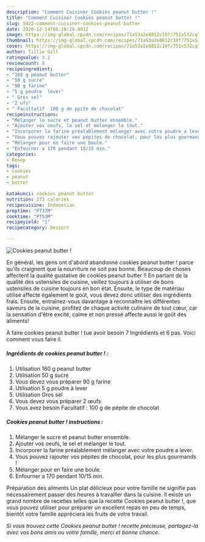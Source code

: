```yaml
---
description: "Comment Cuisiner Cookies peanut butter !"
title: "Comment Cuisiner Cookies peanut butter !"
slug: 5422-comment-cuisiner-cookies-peanut-butter
date: 2020-12-14T06:16:28.091Z
image: https://img-global.cpcdn.com/recipes/71a53a2e8812c10f/751x532cq70/cookies-peanut-butter-photo-principale-de-la-recette.jpg
thumbnail: https://img-global.cpcdn.com/recipes/71a53a2e8812c10f/751x532cq70/cookies-peanut-butter-photo-principale-de-la-recette.jpg
cover: https://img-global.cpcdn.com/recipes/71a53a2e8812c10f/751x532cq70/cookies-peanut-butter-photo-principale-de-la-recette.jpg
author: Tillie Gill
ratingvalue: 3.2
reviewcount: 8
recipeingredient:
- "160 g peanut butter"
- "50 g sucre"
- "90 g farine"
- "5 g poudre  lever"
- " Gros sel"
- "2 ufs"
- " Facultatif  100 g de ppite de chocolat"
recipeinstructions:
- "Mélanger le sucre et peanut butter ensemble."
- "Ajouter vos oeufs, le sel et mélanger le tout."
- "Incorporer la farine préalablement mélanger avec votre poudre a lever."
- "Vous pouvez rajouter vos pépites de chocolat, pour les plus gourmands !"
- "Mélanger pour en faire une boule."
- "Enfourner a 170 pendant 10/15 min."
categories:
- Resep
tags:
- cookies
- peanut
- butter

katakunci: cookies peanut butter 
nutrition: 273 calories
recipecuisine: Indonesian
preptime: "PT37M"
cooktime: "PT53M"
recipeyield: "1"
recipecategory: Dessert

---
```



![Cookies peanut butter !](https://img-global.cpcdn.com/recipes/71a53a2e8812c10f/751x532cq70/cookies-peanut-butter-photo-principale-de-la-recette.jpg)

En général, les gens ont d'abord abandonné cookies peanut butter ! parce qu'ils craignent que la nourriture ne soit pas bonne. Beaucoup de choses affectent la qualité gustative de cookies peanut butter !! En partant de la qualité des ustensiles de cuisine, veillez toujours à utiliser de bons ustensiles de cuisine toujours en bon état. Ensuite, le type de matériau utilisé affecte également le goût, vous devez donc utiliser des ingrédients frais. Ensuite, entraînez-vous davantage à reconnaître les différentes saveurs de la cuisine, profitez de chaque activité culinaire de tout cœur, car la sensation d'être excité, calme et non pressé affecte aussi le goût des aliments!

<!--inarticleads1-->

À faire cookies peanut butter ! tue avoir besoin 7 Ingrédients et 6 pas. Voici comment vous faire il.

##### Ingrédients de cookies peanut butter ! :

1. Utilisation 160 g peanut butter
1. Utilisation 50 g sucre
1. Vous devez vous préparer 90 g farine
1. Utilisation 5 g poudre à lever
1. Utilisation  Gros sel
1. Vous devez vous préparer 2 œufs
1. Vous avez besoin  Facultatif : 100 g de pépite de chocolat




<!--inarticleads2-->

##### Cookies peanut butter ! instructions :

1. Mélanger le sucre et peanut butter ensemble.
1. Ajouter vos oeufs, le sel et mélanger le tout.
1. Incorporer la farine préalablement mélanger avec votre poudre a lever.
1. Vous pouvez rajouter vos pépites de chocolat, pour les plus gourmands !
1. Mélanger pour en faire une boule.
1. Enfourner a 170 pendant 10/15 min.




<!--inarticleads1-->

<p>
Préparation des aliments Un plat délicieux pour votre famille ne signifie pas nécessairement passer des heures à travailler dans la cuisine. Il existe un grand nombre de recettes telles que la recette Cookies peanut butter !, que vous pouvez utiliser pour préparer un excellent repas en peu de temps, bientôt votre famille appréciera les fruits de votre travail.
</p>

<p>
<i>Si vous trouvez cette Cookies peanut butter ! recette précieuse, partagez-la avec vos bons amis ou votre famille, merci et bonne chance.</i>
</p>
